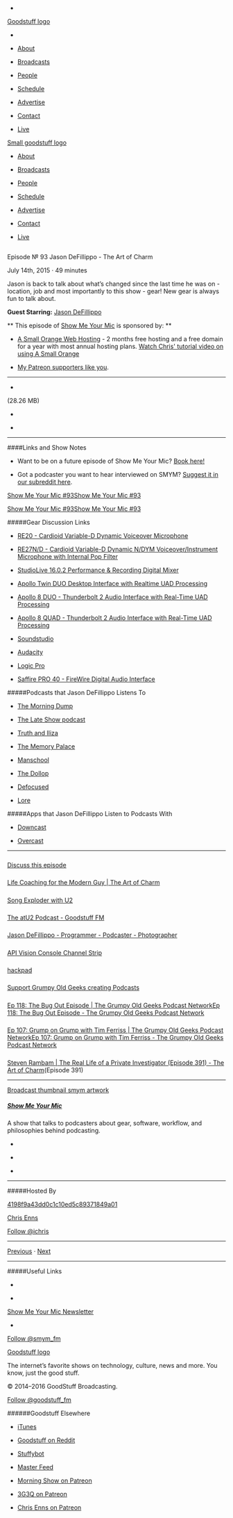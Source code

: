 

-
[Goodstuff logo](http://www.goodstuff.fm/)[](/assets/goodstuff_logo-17c1fe6f378352de5d7345f76152130b.svg)

-


-  [About](/about)

-  [Broadcasts](/broadcasts)

-  [People](/people)

-  [Schedule](/schedule)

-  [Advertise](/advertise)

-  [Contact](/contact)

-  [Live](/live)


[Small goodstuff logo](http://www.goodstuff.fm/)[](/assets/small_goodstuff_logo-bf032e72b9ec41494f4d90905f1ad619.svg)


-  [About](/about)

-  [Broadcasts](/broadcasts)

-  [People](/people)

-  [Schedule](/schedule)

-  [Advertise](/advertise)

-  [Contact](/contact)

-  [Live](/live)


##
Episode № 93
Jason DeFillippo - The Art of Charm


July 14th, 2015
&middot;
49
minutes


Jason is back to talk about what&rsquo;s changed since the last time he was on - location, job and most importantly to this show - gear! New gear is always fun to talk about.


**Guest Starring:**
[Jason DeFillippo](/people/Jason-DeFillippo)


**
This episode of
[Show Me Your Mic](/smym)
is sponsored by:
**


-  [A Small Orange Web Hosting](http://asmallorange.7eer.net/c/144877/177701/3107) - 2 months free hosting and a free domain for a year with most annual hosting plans.  [Watch Chris' tutorial video on using A Small Orange](https://www.youtube.com/watch?v=_dQr69-dkbU)

-  [My Patreon supporters like you](http://www.patreon.com/ichris).


------------------------------


-
[](http://podcasts-1.feedpress.co/10590/smym-93.mp3)(28.26 MB)

-
[](http://twitter.com/intent/tweet?text=Show%20Me%20Your%20Mic%20%E2%84%96%2093%20on%20@goodstuff_fm%20-%20http://goodstuff.fm/smym/93)

-
[](http://www.facebook.com/sharer/sharer.php?u=http://goodstuff.fm/smym/93)


------------------------------


####Links and Show Notes

- Want to be on a future episode of Show Me Your Mic?  [Book here!](https://goodstuff.appointlet.com)

- Got a podcaster you want to hear interviewed on SMYM?  [Suggest it in our subreddit here](https://www.reddit.com/r/Goodstuff_fm/comments/3c1jn3/guest_suggestions_for_show_me_your_mic/).


[Show Me Your Mic #93](https://www.flickr.com/photos/lemon/19509855660/in/datetaken-public/)[Show Me Your Mic #93](https://farm1.staticflickr.com/409/19509855660_04828aa037_z.jpg)


[Show Me Your Mic #93](https://www.flickr.com/photos/lemon/19509854940/in/datetaken-public/)[Show Me Your Mic #93](https://farm1.staticflickr.com/342/19509854940_f7873c2d69_z.jpg)


#####Gear Discussion Links


-  [RE20 - Cardioid Variable-D Dynamic Voiceover Microphone](http://www.bhphotovideo.com/c/product/76681-REG/Electro_Voice_16207816_RE20_Cardoid_Voiceover.html/BI/19457/KBID/11631/kw/ELRE20/DFF/d10-v2-t1-xELRE20)

-  [RE27N/D - Cardioid Variable-D Dynamic N/DYM Voiceover/Instrument Microphone with Internal Pop Filter](http://www.bhphotovideo.com/c/product/76682-REG/Electro_Voice_16271446_RE27N_D_Vari_D_Dynamic.html/BI/19457/KBID/11631/kw/ELRE27ND/DFF/d10-v2-t1-xELRE27ND)

-  [StudioLive 16.0.2 Performance & Recording Digital Mixer](http://www.bhphotovideo.com/c/product/763627-REG/PreSonus_STUDIOLIVE_16_0_2_StudioLive_16_0_2_Performance.html/BI/19457/KBID/11631/kw/PRSL1602/DFF/d10-v2-t1-xPRSL1602)

-  [Apollo Twin DUO Desktop Interface with Realtime UAD Processing](http://www.bhphotovideo.com/c/product/1024094-REG/universal_audio_aptwd_apollo_twin_w_duo.html/BI/19457/KBID/11631/kw/UNAPTWD/DFF/d10-v2-t1-xUNAPTWD)

-  [Apollo 8 DUO - Thunderbolt 2 Audio Interface with Real-Time UAD Processing](http://www.bhphotovideo.com/c/product/1128863-REG/universal_audio_apollo_8_duo_apollo_8_with_duo.html/BI/19457/KBID/11631/kw/UNAPOLLO8DUO/DFF/d10-v2-t1-xUNAPOLLO8DUO)

-  [Apollo 8 QUAD - Thunderbolt 2 Audio Interface with Real-Time UAD Processing](http://www.bhphotovideo.com/c/product/1128864-REG/universal_audio_apollo_8_quad_apollo_8_with_quad.html/BI/19457/KBID/11631/kw/UNAPOLLO8QD/DFF/d10-v2-t1-xUNAPOLLO8QD)

-  [Soundstudio](http://felttip.com/ss/)

-  [Audacity](http://sourceforge.net/projects/audacity/)

-  [Logic Pro](https://www.apple.com/logic-pro/)

-  [Saffire PRO 40 - FireWire Digital Audio Interface](http://www.bhphotovideo.com/c/product/605595-REG/Focusrite_SAFFIRE_PRO_40_Saffire_PRO_40.html/BI/19457/KBID/11631/kw/FOSP40/DFF/d10-v2-t1-xFOSP40)


#####Podcasts that Jason DeFillippo Listens To


-  [The Morning Dump](http://dump.am)

-  [The Late Show podcast](http://www.colbertlateshow.com/podcasts/)

-  [Truth and Iliza](http://truthandiliza.com)

-  [The Memory Palace](http://thememorypalace.us)

-  [Manschool](http://manschoolshow.com)

-  [The Dollop](http://daveanthonycomedy.com/thedollop/)

-  [Defocused](http://defocused.co)

-  [Lore](http://www.lorepodcast.com)


#####Apps that Jason DeFillippo Listen to Podcasts With


-  [Downcast](https://geo.itunes.apple.com/ca/app/downcast/id393858566?mt=8&at=10l4Ki)

-  [Overcast](https://geo.itunes.apple.com/ca/app/overcast-podcast-player/id888422857?mt=8&at=10l4Ki)


------------------------------


#####
[Discuss this episode](https://www.reddit.com/r/Goodstuff_fm/comments/3dal42/show_me_your_mic_93_jason_defillippo_the_art_of/)


#####
[Life Coaching for the Modern Guy | The Art of Charm](http://theartofcharm.com/)


#####
[Song Exploder with U2](http://songexploder.net/u2)


#####
[The atU2 Podcast - Goodstuff FM](http://goodstuff.fm/atu2)


#####
[Jason DeFillippo - Programmer - Podcaster - Photographer](http://jpd.me/)


#####
[API Vision Console Channel Strip](http://www.uaudio.com/store/channel-strips/api-vision-channel-strip.html)


#####
[hackpad](https://hackpad.com/ep/account/sign-in)


#####
[Support Grumpy Old Geeks creating Podcasts](https://www.patreon.com/gog?ty=h)


#####
[Ep 118: The Bug Out Episode | The Grumpy Old Geeks Podcast NetworkEp 118: The Bug Out Episode - The Grumpy Old Geeks Podcast Network](http://grumpyoldgeeks.com/ep-118-the-bug-out-episode/)


#####
[Ep 107: Grump on Grump with Tim Ferriss | The Grumpy Old Geeks Podcast NetworkEp 107: Grump on Grump with Tim Ferriss - The Grumpy Old Geeks Podcast Network](http://grumpyoldgeeks.com/ep-107-grump-on-grump-with-tim-ferriss/)


#####
[Steven Rambam | The Real Life of a Private Investigator (Episode 391) - The Art of Charm](http://theartofcharm.com/podcast-episodes/steve-rambam-the-real-life-of-a-private-investigator-episode-391/)(Episode 391)


------------------------------


[Broadcast thumbnail smym artwork](/smym)[](https://goodstuffs3.s3.amazonaws.com/uploads/broadcast/image/18/broadcast_thumbnail_smym_artwork.png)

##### [Show Me Your Mic](/smym)


A show that talks to podcasters about gear, software, workflow, and philosophies behind podcasting.

-
[](https://geo.itunes.apple.com/ca/podcast/show-me-your-mic/id602836998?mt=2&at=10l4Ki)

-
[](http://feeds.goodstuff.fm/smym)

-
[](mailto:chris+smym@goodstuff.fm?cc=sponsorship%40goodstuff.fm&subject=%5BGoodStuff%20FM%5D%20Sponsorship%20Inquiry%20for%20Show%20Me%20Your%20Mic)


------------------------------


#####Hosted By


[4198f9a43dd0c1c10ed5c89371849a01](/people/chris-enns)[](http://gravatar.com/avatar/4198f9a43dd0c1c10ed5c89371849a01.png?s=300&r=pg)

[Chris Enns](/people/chris-enns)


[Follow @ichris](https://twitter.com/ichris)


------------------------------


[Previous](/smym/92)
&middot;
[Next](/smym/94)


------------------------------


#####Useful Links

-
[](mailto:chris+smym@goodstuff.fm?subject=%5BGoodstuff%20FM%5D%20Feedback%20for%20Show%20Me%20Your%20Mic)

-
[Show Me Your Mic Newsletter](http://www.goodstuff.fm/smym/newsletter)


-
[Follow @smym_fm](https://twitter.com/smym_fm)


[Goodstuff logo](http://www.goodstuff.fm/)[](/assets/goodstuff_logo-17c1fe6f378352de5d7345f76152130b.svg)


The internet’s favorite shows on technology, culture, news and more. You know, just the good stuff.


&copy; 2014&ndash;2016 GoodStuff Broadcasting.

[Follow @goodstuff_fm](https://twitter.com/goodstufffm)


######Goodstuff Elsewhere

-  [iTunes](https://itunes.apple.com/us/artist/goodstuff-fm/id843385597?mt=2)

-  [Goodstuff on Reddit](https://www.reddit.com/r/Goodstuff_fm/)

-  [Stuffybot](http://stuffybot.goodstuff.fm)

-  [Master Feed](/master/feed)

-  [Morning Show on Patreon](https://www.patreon.com/morningshow)

-  [3G3Q on Patreon](https://www.patreon.com/3g3q)

-  [Chris Enns on Patreon](https://www.patreon.com/ichris)
